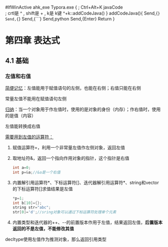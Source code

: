 #IfWinActive ahk_exe Typora.exe
{
    ; Ctrl+Alt+K javaCode    
    ; crtl是  ^ , shift是 + , k是  k键
    ^+k::addCodeJava()
}
addCodeJava(){
Send,{```}
Send,{```}
Send,{```}
Send,python
Send,{Enter}
Return
}
# 第四章 表达式

## 4.1 基础

### 左值和右值

<u>简便记忆</u>：左值能用于赋值语句的左侧，也能在右侧；右值只能在右侧

常量左值不能用在赋值语句左侧

<u>归纳</u>：当一个对象用于作左值时，使用的是对象的身份（内存）；作右值时，使用的是值（内容）

左值能转换成右值

<u>需要用到左值的运算符：</u>

1. 赋值运算符=，利用一个非常量左值作左侧对象，返回左值

2. 取地址符&，返回一个指向作用对象的指针，这个指针是右值

   ```c++
   int a=0;
   int p=&a;//&a是一个右值
   ```

3. 内置解引用运算符*、下标运算符[]、迭代器解引用运算符\*、string和vector的下标运算符[]求值结果是左值

   ```c++
   *p=1;
   int b[10]={};
   string str="abc";
   str[0]='d';//sring对象可以通过下标运算符处理单个元素
   ```

4. 内置类型和迭代器的++、--的前置版本作用于左值，结果返回左值，**后置版本返回的不是左值，不能修改其值**

decltype使用左值作为推测对象，那么返回引用类型

```c++

```


